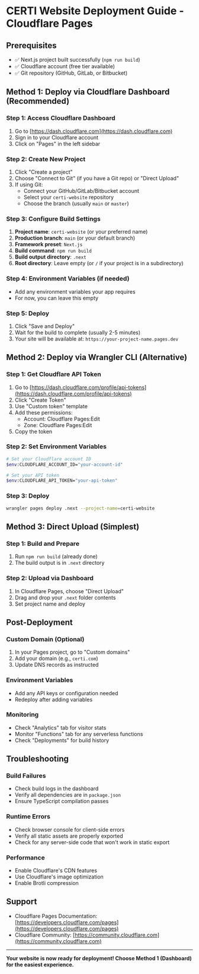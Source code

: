 # CERTI Website Deployment Guide - Cloudflare Pages

## Prerequisites
- ✅ Next.js project built successfully (`npm run build`)
- ✅ Cloudflare account (free tier available)
- ✅ Git repository (GitHub, GitLab, or Bitbucket)

## Method 1: Deploy via Cloudflare Dashboard (Recommended)

### Step 1: Access Cloudflare Dashboard
1. Go to [https://dash.cloudflare.com](https://dash.cloudflare.com)
2. Sign in to your Cloudflare account
3. Click on "Pages" in the left sidebar

### Step 2: Create New Project
1. Click "Create a project"
2. Choose "Connect to Git" (if you have a Git repo) or "Direct Upload"
3. If using Git:
   - Connect your GitHub/GitLab/Bitbucket account
   - Select your `certi-website` repository
   - Choose the branch (usually `main` or `master`)

### Step 3: Configure Build Settings
1. **Project name**: `certi-website` (or your preferred name)
2. **Production branch**: `main` (or your default branch)
3. **Framework preset**: `Next.js`
4. **Build command**: `npm run build`
5. **Build output directory**: `.next`
6. **Root directory**: Leave empty (or `/` if your project is in a subdirectory)

### Step 4: Environment Variables (if needed)
- Add any environment variables your app requires
- For now, you can leave this empty

### Step 5: Deploy
1. Click "Save and Deploy"
2. Wait for the build to complete (usually 2-5 minutes)
3. Your site will be available at: `https://your-project-name.pages.dev`

## Method 2: Deploy via Wrangler CLI (Alternative)

### Step 1: Get Cloudflare API Token
1. Go to [https://dash.cloudflare.com/profile/api-tokens](https://dash.cloudflare.com/profile/api-tokens)
2. Click "Create Token"
3. Use "Custom token" template
4. Add these permissions:
   - Account: Cloudflare Pages:Edit
   - Zone: Cloudflare Pages:Edit
5. Copy the token

### Step 2: Set Environment Variables
```bash
# Set your Cloudflare account ID
$env:CLOUDFLARE_ACCOUNT_ID="your-account-id"

# Set your API token
$env:CLOUDFLARE_API_TOKEN="your-api-token"
```

### Step 3: Deploy
```bash
wrangler pages deploy .next --project-name=certi-website
```

## Method 3: Direct Upload (Simplest)

### Step 1: Build and Prepare
1. Run `npm run build` (already done)
2. The build output is in `.next` directory

### Step 2: Upload via Dashboard
1. In Cloudflare Pages, choose "Direct Upload"
2. Drag and drop your `.next` folder contents
3. Set project name and deploy

## Post-Deployment

### Custom Domain (Optional)
1. In your Pages project, go to "Custom domains"
2. Add your domain (e.g., `certi.com`)
3. Update DNS records as instructed

### Environment Variables
- Add any API keys or configuration needed
- Redeploy after adding variables

### Monitoring
- Check "Analytics" tab for visitor stats
- Monitor "Functions" tab for any serverless functions
- Check "Deployments" for build history

## Troubleshooting

### Build Failures
- Check build logs in the dashboard
- Verify all dependencies are in `package.json`
- Ensure TypeScript compilation passes

### Runtime Errors
- Check browser console for client-side errors
- Verify all static assets are properly exported
- Check for any server-side code that won't work in static export

### Performance
- Enable Cloudflare's CDN features
- Use Cloudflare's image optimization
- Enable Brotli compression

## Support
- Cloudflare Pages Documentation: [https://developers.cloudflare.com/pages](https://developers.cloudflare.com/pages)
- Cloudflare Community: [https://community.cloudflare.com](https://community.cloudflare.com)

---

**Your website is now ready for deployment! Choose Method 1 (Dashboard) for the easiest experience.**
